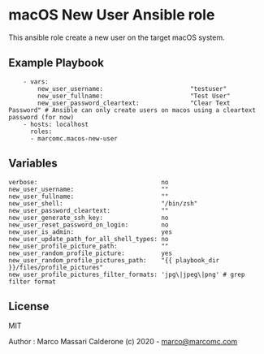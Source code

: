# macOS New User Ansible role

This ansible role create a new user on the target macOS system.

## Example Playbook

```
    - vars:
        new_user_username:                        "testuser"
        new_user_fullname:                        "Test User"
        new_user_password_cleartext:              "Clear Text Password" # Ansible can only create users on macos using a cleartext password (for now)
    - hosts: localhost
      roles:
      - marcomc.macos-new-user
```

## Variables

```
verbose:                                  no
new_user_username:                        ""
new_user_fullname:                        ""
new_user_shell:                           "/bin/zsh"
new_user_password_cleartext:              ""
new_user_generate_ssh_key:                no
new_user_reset_password_on_login:         no
new_user_is_admin:                        yes
new_user_update_path_for_all_shell_types: no
new_user_profile_picture_path:            ""
new_user_random_profile_picture:          yes
new_user_random_profile_pictures_path:    "{{ playbook_dir }}/files/profile_pictures"
new_user_profile_pictures_filter_formats: 'jpg\|jpeg\|png' # grep filter format

```

License
-------

MIT

Author : Marco Massari Calderone (c) 2020 - marco@marcomc.com
